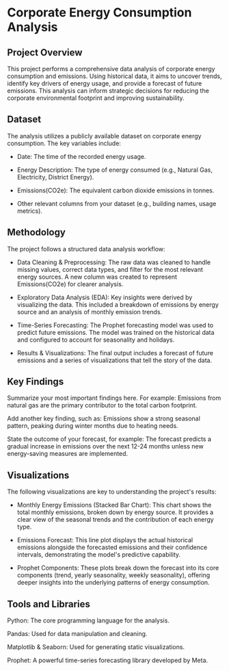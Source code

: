 # Corporate Energy Consumption Analysis

## Project Overview

This project performs a comprehensive data analysis of corporate energy consumption and emissions. Using historical data, it aims to uncover trends, identify key drivers of energy usage, and provide a forecast of future emissions. This analysis can inform strategic decisions for reducing the corporate environmental footprint and improving sustainability.

## Dataset

The analysis utilizes a publicly available dataset on corporate energy consumption. The key variables include:

- Date: The time of the recorded energy usage.

- Energy Description: The type of energy consumed (e.g., Natural Gas, Electricity, District Energy).

- Emissions(CO2e): The equivalent carbon dioxide emissions in tonnes.

- Other relevant columns from your dataset (e.g., building names, usage metrics).

## Methodology

The project follows a structured data analysis workflow:

- Data Cleaning & Preprocessing: The raw data was cleaned to handle missing values, correct data types, and filter for the most relevant energy sources. A new column was created to represent Emissions(CO2e) for clearer analysis.

- Exploratory Data Analysis (EDA): Key insights were derived by visualizing the data. This included a breakdown of emissions by energy source and an analysis of monthly emission trends.

- Time-Series Forecasting: The Prophet forecasting model was used to predict future emissions. The model was trained on the historical data and configured to account for seasonality and holidays.

- Results & Visualizations: The final output includes a forecast of future emissions and a series of visualizations that tell the story of the data.

## Key Findings

Summarize your most important findings here. For example: Emissions from natural gas are the primary contributor to the total carbon footprint.

Add another key finding, such as: Emissions show a strong seasonal pattern, peaking during winter months due to heating needs.

State the outcome of your forecast, for example: The forecast predicts a gradual increase in emissions over the next 12-24 months unless new energy-saving measures are implemented.

## Visualizations

The following visualizations are key to understanding the project's results:

- Monthly Energy Emissions (Stacked Bar Chart): This chart shows the total monthly emissions, broken down by energy source. It provides a clear view of the seasonal trends and the contribution of each energy type.

- Emissions Forecast: This line plot displays the actual historical emissions alongside the forecasted emissions and their confidence intervals, demonstrating the model's predictive capability.

- Prophet Components: These plots break down the forecast into its core components (trend, yearly seasonality, weekly seasonality), offering deeper insights into the underlying patterns of energy consumption.

## Tools and Libraries

Python: The core programming language for the analysis.

Pandas: Used for data manipulation and cleaning.

Matplotlib & Seaborn: Used for generating static visualizations.

Prophet: A powerful time-series forecasting library developed by Meta.
